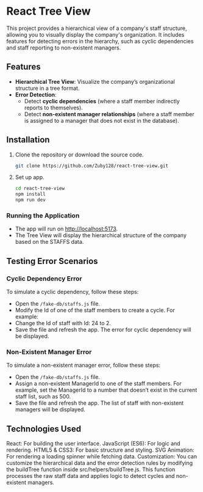 # React Tree View

This project provides a hierarchical view of a company's staff structure, allowing you to visually display the company's organization. It includes features for detecting errors in the hierarchy, such as cyclic dependencies and staff reporting to non-existent managers.

## Features

- **Hierarchical Tree View**: Visualize the company’s organizational structure in a tree format.
- **Error Detection**:
  - Detect **cyclic dependencies** (where a staff member indirectly reports to themselves).
  - Detect **non-existent manager relationships** (where a staff member is assigned to a manager that does not exist in the database).

## Installation

1. Clone the repository or download the source code.

   ```bash
   git clone https://github.com/Zuby128/react-tree-view.git
   ```

2. Set up app.

   ```bash
   cd react-tree-view
   npm install
   npm run dev
   ```

### Running the Application

- The app will run on [http://localhost:5173](http://localhost:5173).
- The Tree View will display the hierarchical structure of the company based on the STAFFS data.

## Testing Error Scenarios

### Cyclic Dependency Error

To simulate a cyclic dependency, follow these steps:

- Open the `/fake-db/staffs.js` file.
- Modify the Id of one of the staff members to create a cycle. For example:
- Change the Id of staff with Id: 24 to 2.
- Save the file and refresh the app. The error for cyclic dependency will be displayed.

### Non-Existent Manager Error

To simulate a non-existent manager error, follow these steps:

- Open the `/fake-db/staffs.js` file.
- Assign a non-existent ManagerId to one of the staff members. For example, set the ManagerId to a number that doesn’t exist in the current staff list, such as 500.
- Save the file and refresh the app. The list of staff with non-existent managers will be displayed.

## Technologies Used

React: For building the user interface.
JavaScript (ES6): For logic and rendering.
HTML5 & CSS3: For basic structure and styling.
SVG Animation: For rendering a loading spinner while fetching data.
Customization:
You can customize the hierarchical data and the error detection rules by modifying the buildTree function inside src/helpers/buildTree.js. This function processes the raw staff data and applies logic to detect cycles and non-existent managers.
